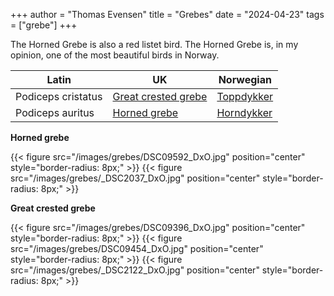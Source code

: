 +++
author = "Thomas Evensen"
title = "Grebes"
date = "2024-04-23"
tags = ["grebe"]
+++

The  Horned Grebe is also a red listet bird. The Horned Grebe is, in my opinion, one of the most beautiful birds in Norway.

| Latin      | UK | Norwegian |
| --------- |  --------- |    --------- |
| Podiceps cristatus  | [Great crested grebe](https://en.wikipedia.org/wiki/Great_crested_grebe) | [Toppdykker](https://no.wikipedia.org/wiki/Toppdykker) |
| Podiceps auritus  | [Horned grebe](https://en.wikipedia.org/wiki/Horned_grebe) | [Horndykker](https://no.wikipedia.org/wiki/Horndykker) |

**Horned grebe**

{{< figure src="/images/grebes/DSC09592_DxO.jpg" position="center" style="border-radius: 8px;" >}}
{{< figure src="/images/grebes/_DSC2037_DxO.jpg" position="center" style="border-radius: 8px;" >}}

**Great crested grebe**

{{< figure src="/images/grebes/DSC09396_DxO.jpg" position="center" style="border-radius: 8px;" >}}
{{< figure src="/images/grebes/DSC09454_DxO.jpg" position="center" style="border-radius: 8px;" >}}
{{< figure src="/images/grebes/_DSC2122_DxO.jpg" position="center" style="border-radius: 8px;" >}}
